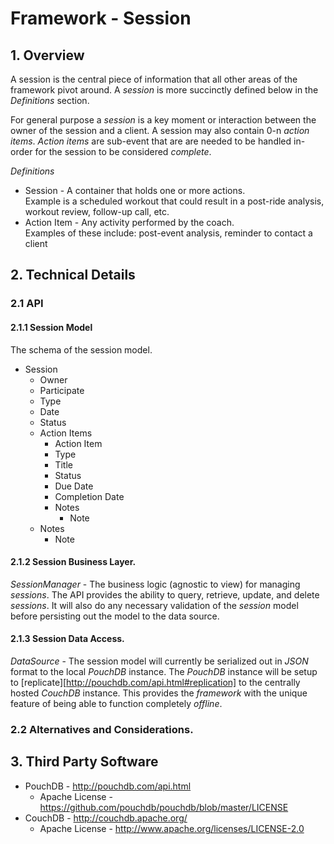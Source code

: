 # Framework - Session

## 1. Overview

A session is the central piece of information that all 
other areas of the framework pivot around. A *session* is 
more succinctly defined below in the *Definitions* section.

For general purpose a *session* is a key moment or interaction
between the owner of the session and a client. A session may also
contain 0-n *action items*. *Action items* are sub-event that are
are needed to be handled in-order for the session to be considered
_complete_.

*Definitions*
* Session - A container that holds one or more actions.  
Example is a scheduled workout that could result in a post-ride analysis, workout review, follow-up call, etc.
* Action Item - Any activity performed by the coach.  
Examples of these include: post-event analysis, reminder to contact a client

## 2. Technical Details

### 2.1 API
#### 2.1.1 Session Model
The schema of the session model.
* Session
  * Owner
  * Participate 
  * Type
  * Date
  * Status
  * Action Items
    * Action Item
    * Type
    * Title
    * Status
    * Due Date
    * Completion Date
    * Notes
      * Note
  * Notes
    * Note

#### 2.1.2 Session Business Layer.

*SessionManager* - The business logic (agnostic to view) for managing
*sessions*. The API provides the ability to query, retrieve, update, and
delete *sessions*. It will also do any necessary validation of the *session*
model before persisting out the model to the data source.

#### 2.1.3 Session Data Access.

*DataSource* - The session model will currently be serialized out in *JSON*
format to the local *PouchDB* instance. The *PouchDB* instance
will be setup to [replicate][http://pouchdb.com/api.html#replication]
to the centrally hosted *CouchDB* instance. This provides the *framework*
with the unique feature of being able to function completely _offline_.

### 2.2 Alternatives and Considerations.

## 3. Third Party Software

* PouchDB - http://pouchdb.com/api.html
  * Apache License - https://github.com/pouchdb/pouchdb/blob/master/LICENSE
* CouchDB - http://couchdb.apache.org/
  * Apache License - http://www.apache.org/licenses/LICENSE-2.0